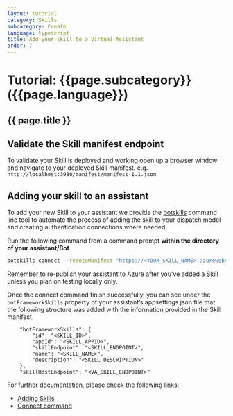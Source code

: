 ```yaml
---
layout: tutorial
category: Skills
subcategory: Create
language: typescript
title: Add your skill to a Virtual Assistant
order: 7
---
```


# Tutorial: {{page.subcategory}} ({{page.language}})

## {{ page.title }}

## Validate the Skill manifest endpoint

To validate your Skill is deployed and working open up a browser window and navigate to your deployed Skill manifest. e.g.  `http://localhost:3980/manifest/manifest-1.1.json`

## Adding your skill to an assistant

To add your new Skill to your assistant we provide the [botskills](https://www.npmjs.com/package/botskills) command line tool to automate the process of adding the skill to your dispatch model and creating authentication connections where needed. 

Run the following command from a command prompt **within the directory of your assistant/Bot**. 

```bash
botskills connect --remoteManifest "https://<YOUR_SKILL_NAME>.azurewebsites.net/manifest/manifest-1.1.json" --ts --luisFolder "<PATH_TO_LU_FOLDER>"
```
Remember to re-publish your assistant to Azure after you’ve added a Skill unless you plan on testing locally only.

Once the connect command finish successfully, you can see under the `botFrameworkSkills` property of your assistant’s appsettings.json file that the following structure was added with the information provided in the Skill manifest.

```
    "botFrameworkSkills": {
        "id": "<SKILL_ID>",
        "appId": "<SKILL_APPID>",
        "skillEndpoint": "<SKILL_ENDPOINT>",
        "name": "<SKILL_NAME>",
        "description": "<SKILL_DESCRIPTION>"
    },
    "skillHostEndpoint": "<VA_SKILL_ENDPOINT>"
```

For further documentation, please check the following links:
- [Adding Skills]({{site.baseurl}}/skills/handbook/add-skills-to-a-virtual-assistant/)
- [Connect command]({{site.repo}}/tree/master/tools/botskills/docs/commands/connect.md)
